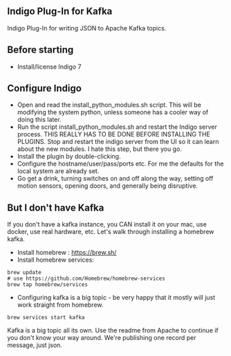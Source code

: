Indigo Plug-In for Kafka
---

Indigo Plug-In for writing JSON to Apache Kafka topics. 

Before starting
---

* Install/license Indigo 7

Configure Indigo
---

* Open and read the install_python_modules.sh script. This will be modifying the system python, unless someone has a cooler way of doing this later.
* Run the script install_python_modules.sh and restart the Indigo server process.  THIS REALLY HAS TO BE DONE BEFORE INSTALLING THE PLUGINS.  Stop and restart the indigo server from the UI so it can learn about the new modules.  I hate this step, but there you go. 
* Install the plugin by double-clicking. 
* Configure the hostname/user/pass/ports etc. For me the defaults for the local system are already set.
* Go get a drink, turning switches on and off along the way, setting off motion sensors, opening doors, and generally being disruptive. 


But I don't have Kafka
---

If you don't have a kafka instance, you CAN install it on your mac, use docker, use real hardware, etc. Let's walk through installing a homebrew kafka.

* Install homebrew : https://brew.sh/
* Install homebrew services:

```
brew update
# use https://github.com/Homebrew/homebrew-services
brew tap homebrew/services
```

* Configuring kafka is a big topic - be very happy that it mostly will just work straight from homebrew.

```
brew services start kafka
```

Kafka is a big topic all its own. Use the readme from Apache to continue if you don't know your way around. We're publishing one record per message, just json.

